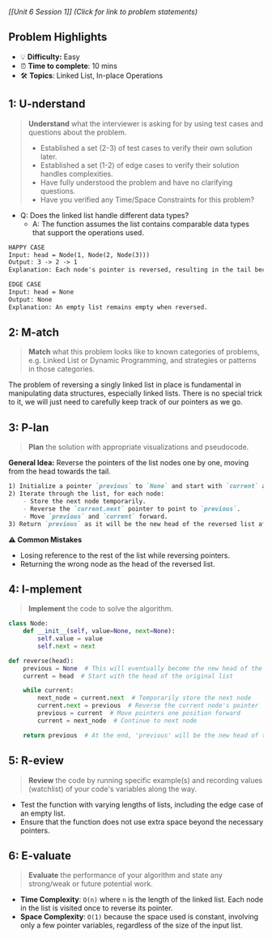 *[[Unit 6 Session 1]] (Click for link to problem statements)*

## Problem Highlights

* 💡 **Difficulty:** Easy
* ⏰ **Time to complete**: 10 mins
* 🛠️ **Topics**: Linked List, In-place Operations
    
## 1: U-nderstand
 
> **Understand** what the interviewer is asking for by using test cases and questions about the problem.
> - Established a set (2-3) of test cases to verify their own solution later.
> - Established a set (1-2) of edge cases to verify their solution handles complexities.
> - Have fully understood the problem and have no clarifying questions.
> - Have you verified any Time/Space Constraints for this problem?

- Q: Does the linked list handle different data types?
    - A: The function assumes the list contains comparable data types that support the operations used.

```markdown
HAPPY CASE
Input: head = Node(1, Node(2, Node(3)))
Output: 3 -> 2 -> 1
Explanation: Each node's pointer is reversed, resulting in the tail becoming the new head.

EDGE CASE
Input: head = None
Output: None
Explanation: An empty list remains empty when reversed.
```
    
## 2: M-atch

> **Match** what this problem looks like to known categories of problems, e.g. Linked List or Dynamic Programming, and strategies or patterns in those categories.

The problem of reversing a singly linked list in place is fundamental in manipulating data structures, especially linked lists.  There is no special trick to it, we will just need to carefully keep track of our pointers as we go.

## 3: P-lan

> **Plan** the solution with appropriate visualizations and pseudocode.

**General Idea:** Reverse the pointers of the list nodes one by one, moving from the head towards the tail.

```markdown
1) Initialize a pointer `previous` to `None` and start with `current` at the head of the list.
2) Iterate through the list, for each node:
    - Store the next node temporarily.
    - Reverse the `current.next` pointer to point to `previous`.
    - Move `previous` and `current` forward.
3) Return `previous` as it will be the new head of the reversed list after the loop completes.
```

**⚠️ Common Mistakes**

- Losing reference to the rest of the list while reversing pointers.
- Returning the wrong node as the head of the reversed list.

## 4: I-mplement

> **Implement** the code to solve the algorithm.

```python
class Node:
    def __init__(self, value=None, next=None):
        self.value = value
        self.next = next

def reverse(head):
    previous = None  # This will eventually become the new head of the reversed list
    current = head  # Start with the head of the original list

    while current:
        next_node = current.next  # Temporarily store the next node
        current.next = previous  # Reverse the current node's pointer
        previous = current  # Move pointers one position forward
        current = next_node  # Continue to next node

    return previous  # At the end, 'previous' will be the new head of the reversed list
```

## 5: R-eview

> **Review** the code by running specific example(s) and recording values (watchlist) of your code's variables along the way.

- Test the function with varying lengths of lists, including the edge case of an empty list.
- Ensure that the function does not use extra space beyond the necessary pointers.

## 6: E-valuate

> **Evaluate** the performance of your algorithm and state any strong/weak or future potential work.

* **Time Complexity**: `O(n)` where `n` is the length of the linked list. Each node in the list is visited once to reverse its pointer.
* **Space Complexity**: `O(1)` because the space used is constant, involving only a few pointer variables, regardless of the size of the input list.

